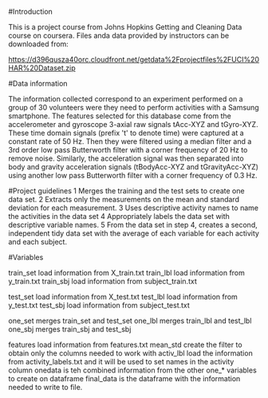 #Introduction

This is a project course from Johns Hopkins Getting and Cleaning Data course on coursera.
Files anda data provided by instructors can be downloaded from:

https://d396qusza40orc.cloudfront.net/getdata%2Fprojectfiles%2FUCI%20HAR%20Dataset.zip 

#Data information

The information collected correspond to an experiment performed on a group of 30 volunteers 
were they need to perform activities with a Samsung smartphone.
The features selected for this database come from the accelerometer and gyroscope 3-axial raw signals tAcc-XYZ and tGyro-XYZ.
These time domain signals (prefix 't' to denote time) were captured at a constant rate of 50 Hz. 
Then they were filtered using a median filter and a 3rd order low pass Butterworth filter with a corner frequency of 20 Hz to remove noise. 
Similarly, the acceleration signal was then separated into body and gravity acceleration signals (tBodyAcc-XYZ and tGravityAcc-XYZ) using 
another low pass Butterworth filter with a corner frequency of 0.3 Hz. 

#Project guidelines
  1  Merges the training and the test sets to create one data set.
  2  Extracts only the measurements on the mean and standard deviation for each measurement. 
  3  Uses descriptive activity names to name the activities in the data set
  4  Appropriately labels the data set with descriptive variable names. 
  5  From the data set in step 4, creates a second, independent tidy data set with the average of each variable for each activity and each subject.

#Variables

train_set load information from X_train.txt
train_lbl load information from y_train.txt
train_sbj load information from subject_train.txt

test_set load information from X_test.txt
test_lbl load information from y_test.txt
test_sbj load information from subject_test.txt

one_set merges train_set and test_set
one_lbl merges train_lbl and test_lbl
one_sbj merges train_sbj and test_sbj

features load information from features.txt
mean_std create the filter to obtain only the columns needed to work with
activ_lbl load the information from activity_labels.txt and it will be used to set names in the activity column
onedata is teh combined information from the other one_* variables to create on dataframe
final_data is the dataframe with the information needed to write to file.
